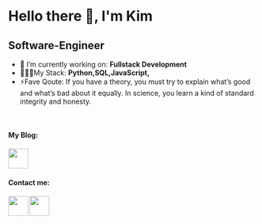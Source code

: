 
# Hello there 👋, I'm Kim
## Software-Engineer
- 🔭 I’m currently working on: __Fullstack Development__ 
- 🧑🏾‍💻My Stack: __Python,SQL,JavaScript,__
- ⚡Fave Qoute: If you have a theory, you must try to explain what’s good and what’s bad about it equally. In science, you learn a kind of standard integrity and honesty.
<br/>
 <h4>My Blog:<h4>
<a href="https://dev.to/ki3ani"><img src="https://www.vectorlogo.zone/logos/devto/devto-icon.svg" width="40" height="40" /></a>
<br/>
<h4>Contact me:<h4/>
<a href="https://twitter.com/ki3ani"><img src="https://www.vectorlogo.zone/logos/twitter/twitter-icon.svg" width="40" height="40"/></a>
<a href="https://www.linkedin.com/in/kenneth-mungai-129301157/"><img src="https://www.vectorlogo.zone/logos/linkedin/linkedin-icon.svg" width="40" height="40"/></a>


